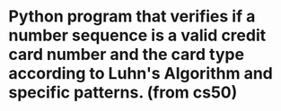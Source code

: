 # Python program that verifies if a number sequence is a valid credit card number and the card type according to Luhn's Algorithm and specific patterns. (from cs50)
